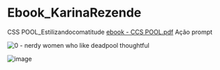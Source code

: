 # Ebook_KarinaRezende
CSS POOL_Estilizandocomatitude
[ebook - CCS POOL.pdf](https://github.com/KarinaRezende/Ebook_KarinaRezende/files/15505077/ebook.-.CCS.POOL.pdf)
Ação	prompt

![0 - nerdy women who like deadpool thoughtful](https://github.com/KarinaRezende/Ebook_KarinaRezende/assets/169544131/593e9679-30d1-412a-b319-39e5cc5dad4e)

![image](https://github.com/KarinaRezende/Ebook_KarinaRezende/assets/169544131/948c6953-f9ba-4143-a34d-a74c7c293c18)
